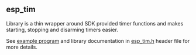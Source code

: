 ## esp_tim

Library is a thin wrapper around SDK provided timer functions and makes  
starting, stopping and disarming timers easier.

See [example program](../../examples/timer) and library documentation in 
[esp_tim.h](include/esp_tim.h) header file for more details.

